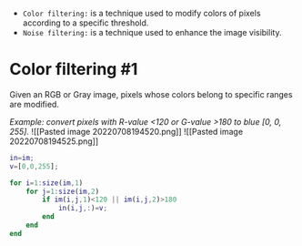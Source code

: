- `Color filtering:` is a technique used to modify colors of pixels according to a specific threshold.
- `Noise filtering:` is a technique used to enhance the image visibility.

# Color filtering #1
Given an RGB or Gray image, pixels whose colors belong to specific ranges are modified.

*Example: convert pixels with R-value <120 or G-value >180 to blue [0, 0, 255].*
![[Pasted image 20220708194520.png]]
![[Pasted image 20220708194525.png]]
```matlab
in=im;
v=[0,0,255];

for i=1:size(im,1)
	for j=1:size(im,2)
		if im(i,j,1)<120 || im(i,j,2)>180
			in(i,j,:)=v;
		end
	end
end
```